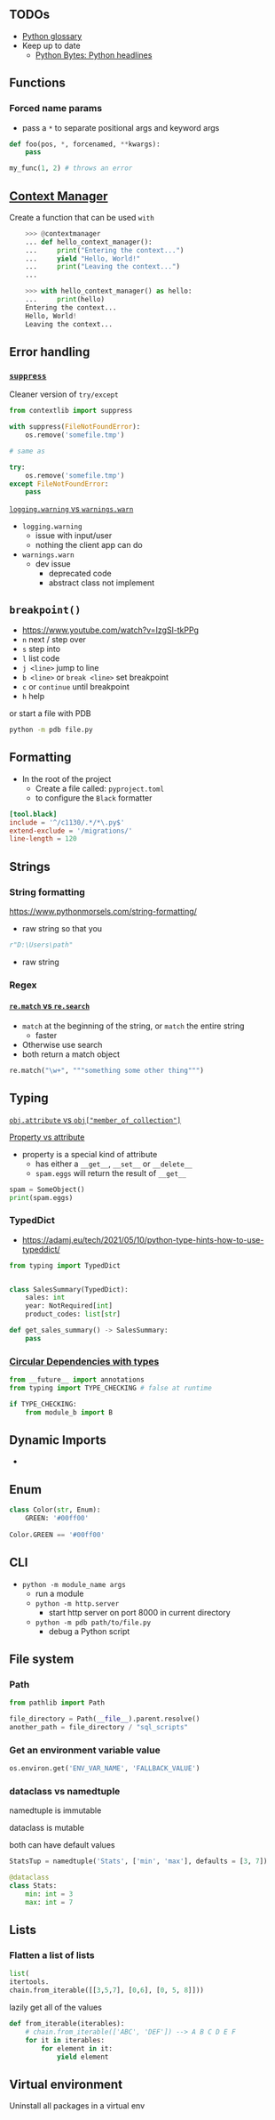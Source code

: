 ## TODOs
* [Python glossary](https://docs.python.org/3/glossary.html)
* Keep up to date
    * [Python Bytes: Python headlines](https://pythonbytes.fm/)

## Functions
### Forced name params
* pass a `*` to separate positional args and keyword args
```python
def foo(pos, *, forcenamed, **kwargs):
    pass

my_func(1, 2) # throws an error
```


## [Context Manager](https://realpython.com/python-with-statement/#creating-function-based-context-managers)
Create a function that can be used `with`

```python
    >>> @contextmanager
    ... def hello_context_manager():
    ...     print("Entering the context...")
    ...     yield "Hello, World!"
    ...     print("Leaving the context...")
    ...

    >>> with hello_context_manager() as hello:
    ...     print(hello)
    Entering the context...
    Hello, World!
    Leaving the context...
```

## Error handling

### [`suppress`](https://docs.python.org/3/library/contextlib.html#contextlib.suppress)

Cleaner version of `try/except`

```python
from contextlib import suppress

with suppress(FileNotFoundError):
    os.remove('somefile.tmp')

# same as 

try:
    os.remove('somefile.tmp')
except FileNotFoundError:
    pass
```

[`logging.warning` vs `warnings.warn`](https://stackoverflow.com/questions/9595009/warnings-warn-vs-logging-warning/14762106#14762106)

* `logging.warning`
    * issue with input/user
    * nothing the client app can do
* `warnings.warn`
    * dev issue
        * deprecated code
        * abstract class not implement



## `breakpoint()`
* https://www.youtube.com/watch?v=IzgSl-tkPPg
* `n` next / step over
* `s` step into
* `l` list code
* `j <line>` jump to line
* `b <line>` or `break <line>` set breakpoint
* `c` or `continue` until breakpoint
* `h` help

or start a file with PDB

```bash
python -m pdb file.py
```

## Formatting

- In the root of the project
  - Create a file called: `pyproject.toml`
  - to configure the `Black` formatter

```toml
[tool.black]
include = '^/c1130/.*/*\.py$'
extend-exclude = '/migrations/'
line-length = 120
```

## Strings

### String formatting

https://www.pythonmorsels.com/string-formatting/

* raw string so that you 

```python
r"D:\Users\path"
```
* raw string

### Regex

#### [`re.match` vs `re.search`](https://stackoverflow.com/a/180993/8479344)

* `match` at the beginning of the string, or `match` the entire string
    * faster
* Otherwise use search
* both return a match object

```python
re.match("\w+", """something some other thing""")
```

## Typing

[`obj.attribute` vs `obj["member_of_collection"]`](https://stackoverflow.com/questions/30250282/whats-the-difference-between-the-square-bracket-and-dot-notations-in-python)

[Property vs attribute](https://stackoverflow.com/questions/7374748/whats-the-difference-between-a-python-property-and-attribute)

* property is a special kind of attribute
   * has either a `__get__`, `__set__` or `__delete__`
   * `spam.eggs` will return the result of `__get__`

```python
spam = SomeObject()
print(spam.eggs)
```

### TypedDict
* https://adamj.eu/tech/2021/05/10/python-type-hints-how-to-use-typeddict/
```python
from typing import TypedDict


class SalesSummary(TypedDict):
    sales: int
    year: NotRequired[int]
    product_codes: list[str]

def get_sales_summary() -> SalesSummary:
    pass
```

### [Circular Dependencies with types](https://www.youtube.com/watch?v=UnKa_t-M_kM&t=213s)
```python
from __future__ import annotations
from typing import TYPE_CHECKING # false at runtime

if TYPE_CHECKING:
    from module_b import B
```

## Dynamic Imports

* 

## Enum
```python
class Color(str, Enum):
    GREEN: '#00ff00'
    
Color.GREEN == '#00ff00'
```

## CLI
* `python -m module_name args`
    * run a module
    * `python -m http.server`
        * start http server on port 8000 in current directory
    * `python -m pdb path/to/file.py`
        * debug a Python script



## File system

### Path

```python
from pathlib import Path

file_directory = Path(__file__).parent.resolve()
another_path = file_directory / "sql_scripts"
```

### Get an environment variable value

```python
os.environ.get('ENV_VAR_NAME', 'FALLBACK_VALUE')
```


### dataclass vs namedtuple

namedtuple is immutable

dataclass is mutable

both can have default values
```python
StatsTup = namedtuple('Stats', ['min', 'max'], defaults = [3, 7])

@dataclass
class Stats:
    min: int = 3
    max: int = 7
```


## Lists

### Flatten a list of lists

```python
list(
itertools.
chain.from_iterable([[3,5,7], [0,6], [0, 5, 8]]))
```

lazily get all of the values

```python
def from_iterable(iterables):
    # chain.from_iterable(['ABC', 'DEF']) --> A B C D E F
    for it in iterables:
        for element in it:
            yield element
```

## Virtual environment


Uninstall all packages in a virtual env